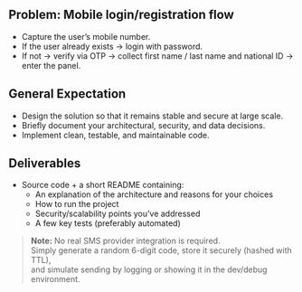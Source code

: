 ## Problem: Mobile login/registration flow

- Capture the user’s mobile number.  
- If the user already exists → login with password.  
- If not → verify via OTP → collect first name / last name and national ID → enter the panel.  

## General Expectation

- Design the solution so that it remains stable and secure at large scale.  
- Briefly document your architectural, security, and data decisions.  
- Implement clean, testable, and maintainable code.  

## Deliverables

- Source code + a short README containing:  
  - An explanation of the architecture and reasons for your choices  
  - How to run the project  
  - Security/scalability points you’ve addressed  
  - A few key tests (preferably automated)  

> **Note:** No real SMS provider integration is required.  
> Simply generate a random 6-digit code, store it securely (hashed with TTL),  
> and simulate sending by logging or showing it in the dev/debug environment.
